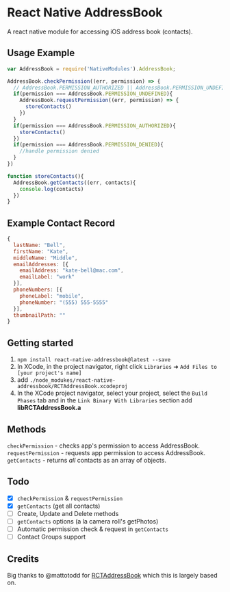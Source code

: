 # React Native AddressBook

A react native module for accessing iOS address book (contacts).

## Usage Example
```js
var AddressBook = require('NativeModules').AddressBook;

AddressBook.checkPermission((err, permission) => {
  // AddressBook.PERMISSION_AUTHORIZED || AddressBook.PERMISSION_UNDEFINED || AddressBook.PERMISSION_DENIED
  if(permission === AddressBook.PERMISSION_UNDEFINED){
    AddressBook.requestPermission((err, permission) => {
      storeContacts()
    })
  }
  if(permission === AddressBook.PERMISSION_AUTHORIZED){
    storeContacts()
  })
  if(permission === AddressBook.PERMISSION_DENIED){
    //handle permission denied
  }
})

function storeContacts(){
  AddressBook.getContacts((err, contacts){
    console.log(contacts)
  })
}
```

## Example Contact Record
```js
{
  lastName: "Bell",
  firstName: "Kate",
  middleName: "Middle",
  emailAddresses: [{
    emailAddress: "kate-bell@mac.com",
    emailLabel: "work"
  }],
  phoneNumbers: [{
    phoneLabel: "mobile",
    phoneNumber: "(555) 555-5555"
  }],
  thumbnailPath: ""
}
```

## Getting started

1. `npm install react-native-addressbook@latest --save`
2. In XCode, in the project navigator, right click `Libraries` ➜ `Add Files to [your project's name]`
3. add `./node_modukes/react-native-addressbook/RCTAddressBook.xcodeproj`
4. In the XCode project navigator, select your project, select the `Build Phases` tab and in the `Link Binary With Libraries` section add **libRCTAddressBook.a**

## Methods
`checkPermission` - checks app's permission to access AddressBook.
`requestPermission` - requests app permission to access AddressBook.
`getContacts` - returns *all* contacts as an array of objects.

## Todo
- [x] `checkPermission` & `requestPermission`
- [x] `getContacts` (get all contacts)
- [ ] Create, Update and Delete methods
- [ ] `getContacts` options (a la camera roll's getPhotos)
- [ ] Automatic permission check & request in `getContacts`
- [ ] Contact Groups support

## Credits
Big thanks to @mattotodd for [RCTAddressBook](https://github.com/mattotodd/react-native-addressbook-ios) which this is largely based on.
